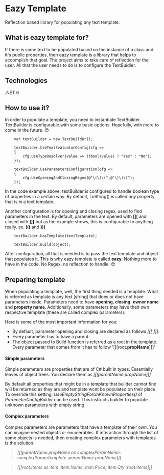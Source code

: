 # Eazy Template

Reflection based library for populating any text template.

## What is eazy template for?

If there is some text to be populated based on the instance of a class and it's public properties, then eazy template is a library that helps to accomplish that goal.
The project aims to take care of reflection for the user. All that the user needs to do is to configure the TextBuidler.

## Technologies

.NET 6

## How to use it?

In order to populate a template, you need to instantiate TextBuilder. TextBuilder is configurable with some basic options. Hopefully, with more to come in the future. :blush:
```
    var textBuilder = new TextBuilder();

    textBuilder.UseTextEvaluatorConfig(cfg =>
    {
        cfg.UseTypeResolver(value => ((bool)value) ? "Yes" : "No");
    });

    textBuilder.UseParametersConfiguration(cfg =>
    {
        cfg.UseOpeningAndClosingRegex(@"\(\(\(",@"\)\)\)");
    });
```
In the code example above, textBuilder is configured to handle boolean type of properties in a certain way. By default, ToString() is called any property that is in a text template.

Another configuration is for opening and closing regex, used to find parameters in the text. By default, parameters are opened with **[[[** and closed with **]]]** but as the example shows, this is configurable to anything really. ex. **(((** and **)))**

```
    textBuilder.HasTemplate(textTemplate);

    textBuilder.Build(object);
```
After configuration, all that is needed is to pass the text template and object that populates it. This is why eazy template is called **eazy**. Nothing more to have in the code. No Regex, no reflection to handle. :blush:

## Preparing template

When populating a template, well, the first thing needed is a template. What is referred as template is any text (string) that does or does not have parameters inside. Parameters need to have **opening**, **closing**, **owner name** and **property name**. Additionally, some parameters may have their own respective template (these are called complex parameters).

Here is some of the most important information for you:

- By default, parameter opening and closing are declared as follows *[[[* *]]]*.
- Every parameter has to have a parent.
- The object passed to Build function is referred as a root in the template. Every parameter that comes from it has to follow '[[[root.**propName**]]]'

#### Simple parameters

Simple parameters are properties that are of C# built in types. Essentially leaves of object trees. You declare them as *[[[parentName.propName]]]*

By default all properties that might be in a template that builder cannot find will be returned as they are and template wont be populated on their place. To override this setting, *UseEmptyStringForUnKnownProperties()* of *ParameterConfigBulder* can be used. This instructs builder to populate unknown parameters with empty string.

#### Complex parameters

Complex parameters are parameters that have a template of their own. You can imagine nested objects or enumerables. If interaction through the list of some objects is needed, then creating complex parameters with templates is the solution. 

>*[[[parentName.propName as complexParamName: complexParamTemplate :parentName.propName]]]*

>*[[[root.Items as item: item.Name, item.Price, item.Qty :root.Items]]]*

